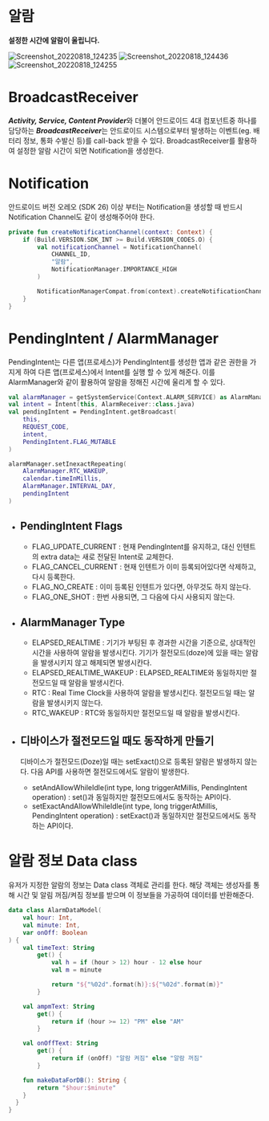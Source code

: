 # 알람
**설정한 시간에 알람이 울립니다.**

![Screenshot_20220818_124235](https://user-images.githubusercontent.com/67175445/185288636-7558aab0-aa15-4ef9-a0ee-85a00ea2d465.png)
![Screenshot_20220818_124436](https://user-images.githubusercontent.com/67175445/185288746-a514f242-4e17-4111-b58a-2894867b623c.png)
![Screenshot_20220818_124255](https://user-images.githubusercontent.com/67175445/185288642-a9748d9e-0caa-4da1-9a2f-0c40380533f1.png)


# BroadcastReceiver
***Activity, Service, Content Provider***와 더불어 안드로이드 4대 컴포넌트중 하나를 담당하는 ***BroadcastReceiver***는 안드로이드 시스템으로부터 
발생하는 이벤트(eg. 배터리 정보, 통화 수발신 등)를 call-back 받을 수 있다. BroadcastReceiver를 활용하여 설정한 알람 시간이 되면 Notification을 생성한다.

# Notification
안드로이드 버전 오레오 (SDK 26) 이상 부터는 Notification을 생성할 때 반드시 Notification Channel도 같이 생성해주어야 한다.
```kotlin
private fun createNotificationChannel(context: Context) {
    if (Build.VERSION.SDK_INT >= Build.VERSION_CODES.O) {
        val notificationChannel = NotificationChannel(
            CHANNEL_ID,
            "알람",
            NotificationManager.IMPORTANCE_HIGH
        )

        NotificationManagerCompat.from(context).createNotificationChannel(notificationChannel)
    }
}
```    

# PendingIntent / AlarmManager
PendingIntent는 다른 앱(프로세스)가 PendingIntent를 생성한 앱과 같은 권한을 가지게 하여 다른 앱(프로세스)에서 Intent를 실행 할 수 있게 해준다.
이를 AlarmManager와 같이 활용하여 알람을 정해진 시간에 울리게 할 수 있다.

```kotlin
val alarmManager = getSystemService(Context.ALARM_SERVICE) as AlarmManager
val intent = Intent(this, AlarmReceiver::class.java)
val pendingIntent = PendingIntent.getBroadcast(
    this,
    REQUEST_CODE,
    intent,
    PendingIntent.FLAG_MUTABLE
)

alarmManager.setInexactRepeating(
    AlarmManager.RTC_WAKEUP,
    calendar.timeInMillis,
    AlarmManager.INTERVAL_DAY,
    pendingIntent
)
```    
+ ## PendingIntent Flags
  - FLAG_UPDATE_CURRENT : 현재 PendingIntent를 유지하고, 대신 인텐트의 extra data는 새로 전달된 Intent로 교체한다.
  - FLAG_CANCEL_CURRENT : 현재 인텐트가 이미 등록되어있다면 삭제하고, 다시 등록한다.
  - FLAG_NO_CREATE : 이미 등록된 인텐트가 있다면, 아무것도 하지 않는다.
  - FLAG_ONE_SHOT : 한번 사용되면, 그 다음에 다시 사용되지 않는다.

+ ## AlarmManager Type
  - ELAPSED_REALTIME : 기기가 부팅된 후 경과한 시간을 기준으로, 상대적인 시간을 사용하여 알람을 발생시킨다. 기기가 절전모드(doze)에 있을 때는 알람을 발생시키지 않고 해제되면 발생시칸다.
  - ELAPSED_REALTIME_WAKEUP : ELAPSED_REALTIME와 동일하지만 절전모드일 때 알람을 발생시킨다.
  - RTC : Real Time Clock을 사용하여 알람을 발생시킨다. 절전모드일 때는 알람을 발생시키지 않는다.
  - RTC_WAKEUP : RTC와 동일하지만 절전모드일 때 알람을 발생시킨다.

+ ## 디바이스가 절전모드일 때도 동작하게 만들기
  디바이스가 절전모드(Doze)일 때는 setExact()으로 등록된 알람은 발생하지 않는다. 다음 API를 사용하면 절전모드에서도 알람이 발생한다.

  - setAndAllowWhileIdle(int type, long triggerAtMillis, PendingIntent operation) : set()과 동일하지만 절전모드에서도 동작하는 API이다.
  - setExactAndAllowWhileIdle(int type, long triggerAtMillis, PendingIntent operation) : setExact()과 동일하지만 절전모드에서도 동작하는 API이다.


# 알람 정보 Data class
유저가 지정한 알람의 정보는 Data class 객체로 관리를 한다. 해당 객체는 생성자를 통해 시간 및 알림 꺼짐/켜짐 정보를 받으며 이 정보들을 가공하여 데이터를 반환해준다. 
```kotlin
data class AlarmDataModel(
    val hour: Int,
    val minute: Int,
    var onOff: Boolean
) {
    val timeText: String
        get() {
            val h = if (hour > 12) hour - 12 else hour
            val m = minute

            return "${"%02d".format(h)}:${"%02d".format(m)}"
        }

    val ampmText: String
        get() {
            return if (hour >= 12) "PM" else "AM"
        }

    val onOffText: String
        get() {
            return if (onOff) "알람 켜짐" else "알람 꺼짐"
        }

    fun makeDataForDB(): String {
        return "$hour:$minute"
    }
  }
}
```


